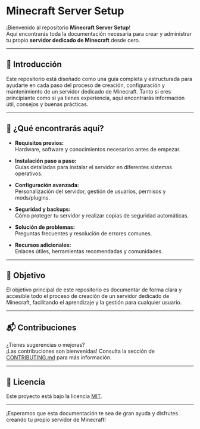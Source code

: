 # Minecraft Server Setup

¡Bienvenido al repositorio **Minecraft Server Setup**!  
Aquí encontrarás toda la documentación necesaria para crear y administrar tu propio **servidor dedicado de Minecraft** desde cero.

---

## 📖 Introducción

Este repositorio está diseñado como una guía completa y estructurada para ayudarte en cada paso del proceso de creación, configuración y mantenimiento de un servidor dedicado de Minecraft. Tanto si eres principiante como si ya tienes experiencia, aquí encontrarás información útil, consejos y buenas prácticas.

---

## 📝 ¿Qué encontrarás aquí?

- **Requisitos previos:**  
    Hardware, software y conocimientos necesarios antes de empezar.

- **Instalación paso a paso:**  
    Guías detalladas para instalar el servidor en diferentes sistemas operativos.

- **Configuración avanzada:**  
    Personalización del servidor, gestión de usuarios, permisos y mods/plugins.

- **Seguridad y backups:**  
    Cómo proteger tu servidor y realizar copias de seguridad automáticas.

- **Solución de problemas:**  
    Preguntas frecuentes y resolución de errores comunes.

- **Recursos adicionales:**  
    Enlaces útiles, herramientas recomendadas y comunidades.

---

## 🚀 Objetivo

El objetivo principal de este repositorio es documentar de forma clara y accesible todo el proceso de creación de un servidor dedicado de Minecraft, facilitando el aprendizaje y la gestión para cualquier usuario.

---

## 📬 Contribuciones

¿Tienes sugerencias o mejoras?  
¡Las contribuciones son bienvenidas! Consulta la sección de [CONTRIBUTING.md](CONTRIBUTING.md) para más información.

---

## 📢 Licencia

Este proyecto está bajo la licencia [MIT](LICENSE).

---

¡Esperamos que esta documentación te sea de gran ayuda y disfrutes creando tu propio servidor de Minecraft!
